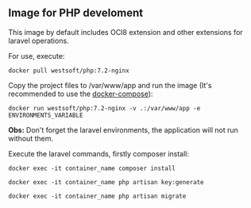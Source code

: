 ## Image for PHP develoment

This image by default includes OCI8 extension and other extensions for laravel operations.

For use, execute:

```docker pull westsoft/php:7.2-nginx```

Copy the project files to /var/www/app and run the image (It's recommended to use the [docker-compose](https://docs.docker.com/compose/)):

```docker run westsoft/php:7.2-nginx -v .:/var/www/app -e ENVIRONMENTS_VARIABLE```

**Obs:** Don't forget the laravel environments, the application will not run without them.

Execute the laravel commands, firstly composer install:

```docker exec -it container_name composer install```

```docker exec -it container_name php artisan key:generate```

```docker exec -it container_name php artisan migrate```
